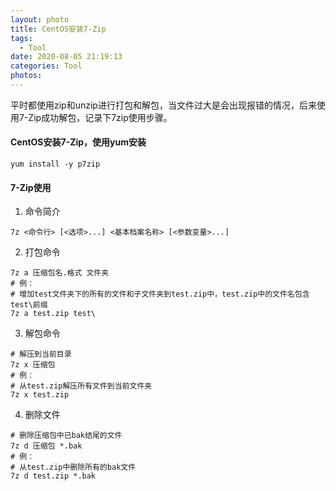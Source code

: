 ```yaml
---
layout: photo
title: CentOS安装7-Zip
tags:
  - Tool
date: 2020-08-05 21:19:13
categories: Tool
photos:
---
```

平时都使用zip和unzip进行打包和解包，当文件过大是会出现报错的情况，后来使用7-Zip成功解包，记录下7zip使用步骤。
<!--more-->

#### CentOS安装7-Zip，使用yum安装

```
yum install -y p7zip
```

#### 7-Zip使用
1. 命令简介
```
7z <命令行> [<选项>...] <基本档案名称> [<参数变量>...]
```
2. 打包命令
```
7z a 压缩包名.格式 文件夹
# 例：
# 增加test文件夹下的所有的文件和子文件夹到test.zip中，test.zip中的文件名包含test\前缀
7z a test.zip test\

```
3. 解包命令
```
# 解压到当前目录
7z x 压缩包
# 例：
# 从test.zip解压所有文件到当前文件夹
7z x test.zip
```
4. 删除文件
```
# 删除压缩包中已bak结尾的文件
7z d 压缩包 *.bak
# 例：
# 从test.zip中删除所有的bak文件
7z d test.zip *.bak
```

